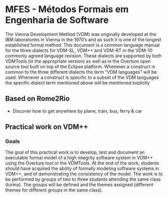 # MFES - Métodos Formais em Engenharia de Software
The Vienna Development Method (VDM) was originally developed at the IBM laboratories in Vienna in the 1970’s and as such it is one of the longest established formal method.  This document is a common language manual for the three dialects for VDM-SL, VDM++ and VDM-RT in the VDM-10 commonly agreed language revision.  These dialects are supported by both VDMTools (in the appropriate version) as well as in the Overture open source tool built on top of the Eclipse platform.  Whenever a construct is common to the three different dialects the
term “VDM languages” will be used.  Whenever a construct is specific to a subset of the VDM languages the specific dialect term mentioned above will be mentioned explictly

## Based on Rome2Rio 
- Discover how to get anywhere by plane, train, bus, ferry & car

## Practical work on VDM++ 
### Goals  
The goal of this practical work is to develop, test and document an executable formal model of a high integrity software 
system in VDM++ using the Overture tool or the VDMTools. At the end of the work, students should have acquired the 
ability of formally modeling software systems in VDM++, and of demonstrating the consistency of the model. The work 
is to be performed by groups of two to three students attending the same class (turma). The groups will be defined and 
the themes assigned (different themes for different groups in the same class).  
